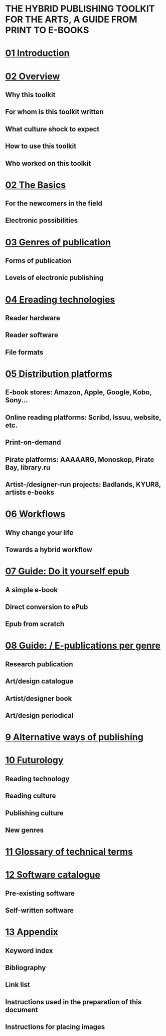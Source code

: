 THE HYBRID PUBLISHING TOOLKIT FOR THE ARTS, A GUIDE FROM PRINT TO E-BOOKS
===========================


# [01 Introduction](docs/01_introduction.html)
<!--status: Joost adds a few things, then it's ready for copy edit.-->

# [02 Overview](docs/02_overview.html) 
<!--status: ready for copy-edit-->

## Why this toolkit
## For whom is this toolkit written
## What culture shock to expect 
## How to use this toolkit
## Who worked on this toolkit

# [02 The Basics](docs/02_the_basics.html)
<!--status: ready for copy-edit-->

## For the newcomers in the field
## Electronic possibilities 

 
# [03 Genres of publication](docs/03_genres_of_publications.html) 
<!--status: ready for copy-edit-->

## Forms of publication
## Levels of electronic publishing

# [04 Ereading technologies ](docs/04_ereading_technologies.html)
<!--status: thorough reading by Pia and Margreet-->

## Reader hardware 
## Reader software 
## File formats 

# [05 Distribution platforms](docs/05_distribution_platforms.html) 
<!--status: needs work (Marc, Miriam); visuals needed for statistics etc. Ask Silvio to read over.-->

## E-book stores: Amazon, Apple, Google, Kobo, Sony... <!--Marc-->
## Online reading platforms: Scribd, Issuu, website, etc. <!--Miriam-->
## Print-on-demand <!--Miriam-->
## Pirate platforms: AAAAARG, Monoskop, Pirate Bay, library.ru <!--Florian-->
## Artist-/designer-run projects: Badlands, KYUR8, artists e-books <!--Florian-->

# [06 Workflows](docs/06_workflows.html) 
<!--status: needs work and cutting-->


## Why change your life <!-- Florian -->
## Towards a hybrid workflow 

# [07 Guide: Do it yourself epub](docs/07_guide_DIY.html) 
<!--status: ask input from Florian -->

## A simple e-book 
## Direct conversion to ePub
## Epub from scratch 

# [08 Guide: / E-publications per genre](docs/08_guide_workflow.html) 
<!--status: work needed-->

## Research publication <!--INC project, Miriam-->
## Art/design catalogue <!--Stedelijk project, Loes & Barbera-->
## Artist/designer book <!--Florian shorten/rewrite-->
## Art/design periodical <!--Open online, Margreet-->



# [9 Alternative ways of publishing](docs/09_alternative_ways_of_publishing.html)



# [10 Futurology](docs/10_futurology.html) 
<!--status: work needed--><!--Michael, Silvio, Florian, Joost, Arjen, Kimmy-->

## Reading technology 
## Reading culture 
## Publishing culture
## New genres 


# [11 Glossary of technical terms](docs/11_glossary.html)
<!--status: pending, add unknown words when you see them-->

# [12 Software catalogue](docs/12_software.html) 
<!--status: -->

## Pre-existing software
## Self-written software

# [13 Appendix](docs/13_appendix.html)

## Keyword index 
## Bibliography 
## Link list <!--mirrored linking -->
## Instructions used in the preparation of this document
<!-- Does this become a part of the final publication as appendix? -->
## Instructions for placing images